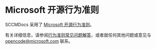 # <a name="microsoft-open-source-code-of-conduct"></a>Microsoft 开源行为准则

SCCMDocs 采用了 [Microsoft 开源行为准则](https://opensource.microsoft.com/codeofconduct/)。

有关详细信息，请参阅[行为准则常见问题解答](https://opensource.microsoft.com/codeofconduct/faq/)，或者就任何其他问题或意见与 [opencode@microsoft.com](mailto:opencode@microsoft.com) 联系。 

